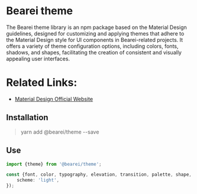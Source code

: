 # Bearei theme

The Bearei theme library is an npm package based on the Material Design guidelines, designed for customizing and applying themes that adhere to the Material Design style for UI components in Bearei-related projects. It offers a variety of theme configuration options, including colors, fonts, shadows, and shapes, facilitating the creation of consistent and visually appealing user interfaces.

# Related Links:

-   [Material Design Official Website](https://m3.material.io/)

## Installation

> yarn add @bearei/theme --save

## Use

```typescript
import {theme} from '@bearei/theme';

const {font, color, typography, elevation, transition, palette, shape, spacing} = theme({
    scheme: 'light',
});
```
